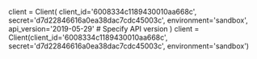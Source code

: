 client = Client(
  client_id='6008334c1189430010aa668c',
  secret='d7d22846616a0ea38dac7cdc45003c',
  environment='sandbox',
  api_version='2019-05-29'  # Specify API version
)
client = Client(client_id='6008334c1189430010aa668c', secret='d7d22846616a0ea38dac7cdc45003c', environment='sandbox')

